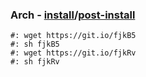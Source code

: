 ### Arch - [install](arch-install.sh)/[post-install](arch-post-install.sh)
    #: wget https://git.io/fjkB5
    #: sh fjkB5
    #: wget https://git.io/fjkRv
    #: sh fjkRv
